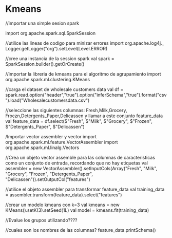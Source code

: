 # Kmeans 
//importar una simple sesion spark

import org.apache.spark.sql.SparkSession

//utilice las lineas de codigo para minizar errores
import org.apache.log4j._
Logger.getLogger("org").setLevel(Level.ERROR)

//cree una instancia de la session spark
val spark = SparkSession.builder().getOrCreate()

//importar la libreria de kmeans para el algoritmo de agrupamiento
import org.apache.spark.ml.clustering.KMeans

//carga el dataset de wholesale customers data
val df = spark.read.option("header","true").option("inferSchema","true").format("csv").load("Wholesalecustomersdata.csv")

//seleccione las siguientes columnas: Fresh,Milk,Grocery, Froczn,Detergents_Paper,Delicassen y llamar a este conjunto feature_data
val feature_data = df.select($"Fresh", $"Milk", $"Grocery", $"Frozen", $"Detergents_Paper", $"Delicassen")

/Importar vector assembler y vector
import org.apache.spark.ml.feature.VectorAssembler
import org.apache.spark.ml.linalg.Vectors

//Crea un objeto vector assemble para las columnas de caracteristicas como un conjunto de entrada, recordando que no hay etiquetas
val assembler = new VectorAssembler().setInputCols(Array("Fresh", "Milk", "Grocery", "Frozen", "Detergents_Paper", "Delicassen")).setOutputCol("features")


//utilice el objeto assembler para transformar feature_data
val training_data = assembler.transform(feature_data).select("features")

//crear un modelo kmeans con k=3
val kmeans = new KMeans().setK(3).setSeed(1L)
val model = kmeans.fit(training_data)


//Evalue los grupos utilizando????


//cuales son los nombres de las columnas?
feature_data.printSchema()
